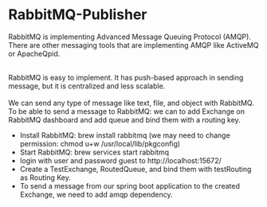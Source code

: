 # RabbitMQ-Publisher
RabbitMQ is implementing Advanced Message Queuing Protocol (AMQP). There are other messaging tools that are implementing AMQP like ActiveMQ or ApacheQpid.

<br /> RabbitMQ is easy to implement. It has push-based approach in sending message, but it is centralized and less scalable. 
<br />
<br /> We can send any type of message like text, file, and object with RabbitMQ. To be able to send a message to RabbitMQ:
 we can to add Exchange on RabbitMQ dashboard and add queue and bind them with a routing key. 
 
 - Install RabbitMQ: brew install rabbitmq (we may need to change permission: chmod u+w /usr/local/lib/pkgconfig)
 - Start RabbitMQ: brew services start rabbitmq
 - login with user and password guest to http://localhost:15672/ 
 - Create a TestExchange, RoutedQueue, and bind them with testRouting as Routing Key.
 - To send a message from our spring boot application to the created Exchange, we need to add amqp dependency.

 
  
